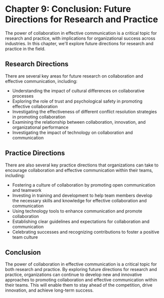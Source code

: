 Chapter 9: Conclusion: Future Directions for Research and Practice
==================================================================

The power of collaboration in effective communication is a critical topic for research and practice, with implications for organizational success across industries. In this chapter, we'll explore future directions for research and practice in the field.

Research Directions
-------------------

There are several key areas for future research on collaboration and effective communication, including:

* Understanding the impact of cultural differences on collaborative processes
* Exploring the role of trust and psychological safety in promoting effective collaboration
* Investigating the effectiveness of different conflict resolution strategies in promoting collaboration
* Examining the relationship between collaboration, innovation, and organizational performance
* Investigating the impact of technology on collaboration and communication

Practice Directions
-------------------

There are also several key practice directions that organizations can take to encourage collaboration and effective communication within their teams, including:

* Fostering a culture of collaboration by promoting open communication and teamwork
* Investing in training and development to help team members develop the necessary skills and knowledge for effective collaboration and communication
* Using technology tools to enhance communication and promote collaboration
* Establishing clear guidelines and expectations for collaboration and communication
* Celebrating successes and recognizing contributions to foster a positive team culture

Conclusion
----------

The power of collaboration in effective communication is a critical topic for both research and practice. By exploring future directions for research and practice, organizations can continue to develop new and innovative approaches to promoting collaboration and effective communication within their teams. This will enable them to stay ahead of the competition, drive innovation, and achieve long-term success.
